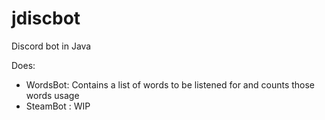 # jdiscbot
Discord bot in Java

Does:
* WordsBot: Contains a list of words to be listened for and counts those words usage
* SteamBot : WIP
